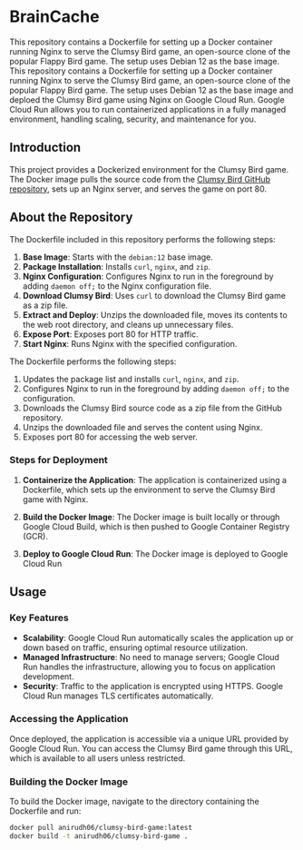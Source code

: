 # BrainCache

This repository contains a Dockerfile for setting up a Docker container running Nginx to serve the Clumsy Bird game, an open-source clone of the popular Flappy Bird game. The setup uses Debian 12 as the base image.
This repository contains a Dockerfile for setting up a Docker container running Nginx to serve the Clumsy Bird game, an open-source clone of the popular Flappy Bird game. The setup uses Debian 12 as the base image and deploed the Clumsy Bird game using Nginx on Google Cloud Run. Google Cloud Run allows you to run containerized applications in a fully managed environment, handling scaling, security, and maintenance for you.

## Introduction

This project provides a Dockerized environment for the Clumsy Bird game. The Docker image pulls the source code from the [Clumsy Bird GitHub repository](https://github.com/ellisonleao/clumsy-bird), sets up an Nginx server, and serves the game on port 80.

## About the Repository
The Dockerfile included in this repository performs the following steps:

1. **Base Image**: Starts with the `debian:12` base image.
2. **Package Installation**: Installs `curl`, `nginx`, and `zip`.
3. **Nginx Configuration**: Configures Nginx to run in the foreground by adding `daemon off;` to the Nginx configuration file.
4. **Download Clumsy Bird**: Uses `curl` to download the Clumsy Bird game as a zip file.
5. **Extract and Deploy**: Unzips the downloaded file, moves its contents to the web root directory, and cleans up unnecessary files.
6. **Expose Port**: Exposes port 80 for HTTP traffic.
7. **Start Nginx**: Runs Nginx with the specified configuration.

The Dockerfile performs the following steps:
1. Updates the package list and installs `curl`, `nginx`, and `zip`.
2. Configures Nginx to run in the foreground by adding `daemon off;` to the configuration.
3. Downloads the Clumsy Bird source code as a zip file from the GitHub repository.
4. Unzips the downloaded file and serves the content using Nginx.
5. Exposes port 80 for accessing the web server.

### Steps for Deployment

1. **Containerize the Application**:
   The application is containerized using a Dockerfile, which sets up the environment to serve the Clumsy Bird game with Nginx.

2. **Build the Docker Image**:
   The Docker image is built locally or through Google Cloud Build, which is then pushed to Google Container Registry (GCR).

3. **Deploy to Google Cloud Run**:
   The Docker image is deployed to Google Cloud Run

## Usage
### Key Features

- **Scalability**: Google Cloud Run automatically scales the application up or down based on traffic, ensuring optimal resource utilization.
- **Managed Infrastructure**: No need to manage servers; Google Cloud Run handles the infrastructure, allowing you to focus on application development.
- **Security**: Traffic to the application is encrypted using HTTPS. Google Cloud Run manages TLS certificates automatically.

### Accessing the Application

Once deployed, the application is accessible via a unique URL provided by Google Cloud Run. You can access the Clumsy Bird game through this URL, which is available to all users unless restricted.

### Building the Docker Image

To build the Docker image, navigate to the directory containing the Dockerfile and run:

```sh
docker pull anirudh06/clumsy-bird-game:latest
docker build -t anirudh06/clumsy-bird-game .

